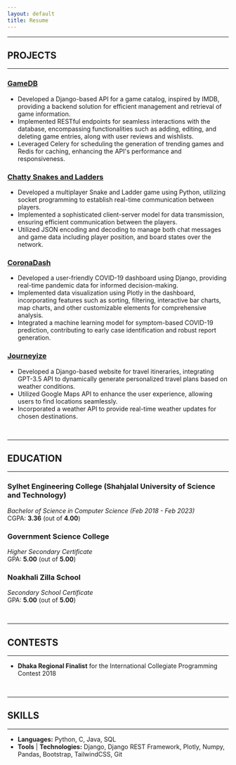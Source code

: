 ```yaml
---
layout: default
title: Resume
---
```


---
## PROJECTS
---
 
### [GameDB](https://github.com/nishorgo/GameDB)
* Developed a Django-based API for a game catalog, inspired by IMDB, providing a backend solution for efficient management and retrieval of game information.
* Implemented RESTful endpoints for seamless interactions with the database, encompassing functionalities such as adding, editing, and deleting game entries, along with user reviews and wishlists.
* Leveraged Celery for scheduling the generation of trending games and Redis for caching, enhancing the API's performance and responsiveness.

### [Chatty Snakes and Ladders](https://github.com/nishorgo/ChattySnakeLadders)
* Developed a multiplayer Snake and Ladder game using Python, utilizing socket programming to establish real-time communication between players.
* Implemented a sophisticated client-server model for data transmission, ensuring efficient communication between the players.
* Utilized JSON encoding and decoding to manage both chat messages and game data including player position, and board states over the network.

### [CoronaDash](https://github.com/nishorgo/CoronaDash)
* Developed a user-friendly COVID-19 dashboard using Django, providing real-time pandemic data for informed decision-making.
* Implemented data visualization using Plotly in the dashboard, incorporating features such as sorting, filtering, interactive bar charts, map charts, and other customizable elements for comprehensive analysis.
* Integrated a machine learning model for symptom-based COVID-19 prediction, contributing to early case identification and robust report generation.

### [Journeyize](https://github.com/nishorgo/Journeyize)
* Developed a Django-based website for travel itineraries, integrating GPT-3.5 API to dynamically generate personalized travel plans based on weather conditions.
* Utilized Google Maps API to enhance the user experience, allowing users to find locations seamlessly.
* Incorporated a weather API to provide real-time weather updates for chosen destinations.

<br />

---
## EDUCATION
---
### Sylhet Engineering College (Shahjalal University of Science and Technology)  
*Bachelor of Science in Computer Science (Feb 2018 - Feb 2023)*  
CGPA: **3.36** (out of **4.00**) 

### Government Science College
*Higher Secondary Certificate*  
GPA: **5.00** (out of **5.00**)

### Noakhali Zilla School
*Secondary School Certificate*  
GPA: **5.00** (out of **5.00**)


<br />

---
## CONTESTS
---
* **Dhaka Regional Finalist** for the International Collegiate Programming Contest 2018

<br />
  
---
## SKILLS  
---
* **Languages:** Python, C, Java, SQL
* **Tools** &#124; **Technologies:**  Django, Django REST Framework, Plotly, Numpy, Pandas, Bootstrap, TailwindCSS, Git
